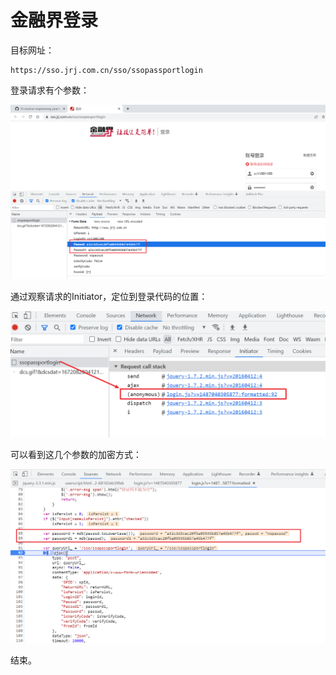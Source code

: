 # 金融界登录

目标网址：

```
https://sso.jrj.com.cn/sso/ssopassportlogin
```

登录请求有个参数：

![image-20221228003652369](README.assets/image-20221228003652369.png)

通过观察请求的Initiator，定位到登录代码的位置：

![image-20221228003753845](README.assets/image-20221228003753845.png)

可以看到这几个参数的加密方式：

![image-20221228003828232](README.assets/image-20221228003828232.png)

结束。































































